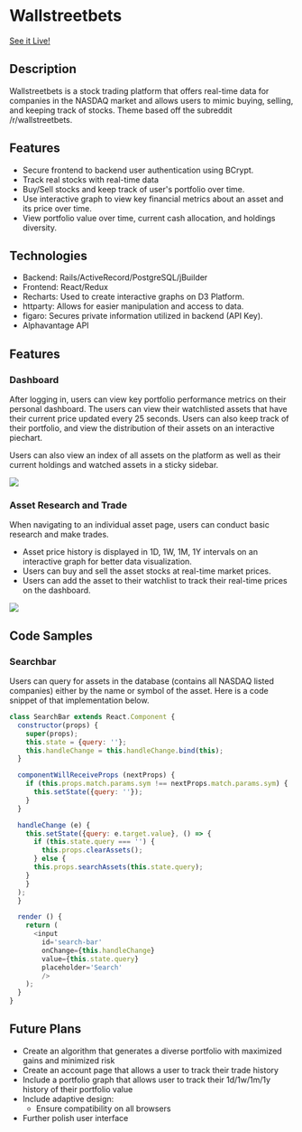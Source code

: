 # Wallstreetbets

[See it Live!](http://wallstreetbets2.herokuapp.com/#/)

## Description
Wallstreetbets is a stock trading platform that offers real-time data for companies in the NASDAQ market and allows users to mimic buying, selling, and keeping track of stocks.  Theme based off the subreddit /r/wallstreetbets.

## Features
* Secure frontend to backend user authentication using BCrypt.
* Track real stocks with real-time data
* Buy/Sell stocks and keep track of user's portfolio over time.
* Use interactive graph to view key financial metrics about an asset and its price over time.
* View portfolio value over time, current cash allocation, and holdings diversity.

## Technologies
* Backend: Rails/ActiveRecord/PostgreSQL/jBuilder
* Frontend: React/Redux
* Recharts: Used to create interactive graphs on D3 Platform.
* httparty: Allows for easier manipulation and access to data.
* figaro: Secures private information utilized in backend (API Key).
* Alphavantage API

## Features

### Dashboard
After logging in, users can view key portfolio performance metrics on their personal dashboard. The users can view their watchlisted assets that have their current price updated every 25 seconds.  Users can also keep track of their portfolio, and view the distribution of their assets on an interactive piechart.  

Users can also view an index of all assets on the platform as well as their current holdings and watched assets in a sticky sidebar.

![](https://media.giphy.com/media/dJiJiJvvG3w686OuaZ/giphy.gif)

### Asset Research and Trade
When navigating to an individual asset page, users can conduct basic research and make trades.
 * Asset price history is displayed in 1D, 1W, 1M, 1Y intervals on an interactive graph for better data visualization.
 * Users can buy and sell the asset stocks at real-time market prices.
 * Users can add the asset to their watchlist to track their real-time prices on the dashboard.

![](https://media.giphy.com/media/443D1tfGvh0cNwPtsw/giphy.gif)

## Code Samples

### Searchbar
Users can query for assets in the database (contains all NASDAQ listed companies) either by the name or symbol of the asset. Here is a code snippet of that implementation below.

```javascript
class SearchBar extends React.Component {
  constructor(props) {
    super(props);
    this.state = {query: ''};
    this.handleChange = this.handleChange.bind(this);
  }

  componentWillReceiveProps (nextProps) {
    if (this.props.match.params.sym !== nextProps.match.params.sym) {
      this.setState({query: ''});
    }
  }

  handleChange (e) {
    this.setState({query: e.target.value}, () => {
      if (this.state.query === '') {
        this.props.clearAssets();
      } else {
      this.props.searchAssets(this.state.query);
    }
    }
  );
  }

  render () {
    return (
      <input
        id='search-bar'
        onChange={this.handleChange}
        value={this.state.query}
        placeholder='Search'
        />
    );
  }
}
```





## Future Plans
* Create an algorithm that generates a diverse portfolio with maximized gains and minimized risk
* Create an account page that allows a user to track their trade history
* Include a portfolio graph that allows user to track their 1d/1w/1m/1y history of their portfolio value
* Include adaptive design:
   * Ensure compatibility on all browsers
* Further polish user interface
